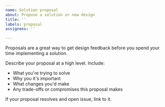 ```yaml
---
name: Solution proposal
about: Propose a solution or new design
title: ''
labels: proposal
assignees: ''

---
```


Proposals are a great way to get design feedback before you spend your time implementing a solution.

Describe your proposal at a high level. Include:

* What you're trying to solve
* Why you it's important
* What changes you'd make
* Any trade-offs or compromises this proposal makes

If your proposal resolves and open issue, link to it.

